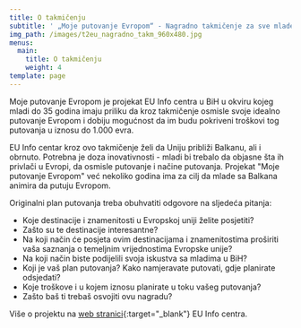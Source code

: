 ```yaml
---
title: O takmičenju
subtitle: ' „Moje putovanje Evropom“ - Nagradno takmičenje za sve mlade turiste'
img_path: /images/t2eu_nagradno_takm_960x480.jpg
menus:
  main:
    title: O takmičenju
    weight: 4
template: page
---
```

Moje putovanje Evropom je projekat EU Info centra u BiH u okviru kojeg mladi do 35 godina imaju priliku da kroz takmičenje osmisle svoje idealno putovanje Evropom i dobiju mogućnost da im budu pokriveni troškovi tog putovanja u iznosu do 1.000 evra.

EU Info centar kroz ovo takmičenje želi da Uniju približi Balkanu, ali i obrnuto. Potrebna je doza inovativnosti - mladi bi trebalo da objasne šta ih privlači u Evropi, da osmisle putovanje i načine putovanja. Projekat "Moje putovanje Evropom" već nekoliko godina ima za cilj da mlade sa Balkana animira da putuju Evropom. 

Originalni plan putovanja treba obuhvatiti odgovore na sljedeća pitanja:

* Koje destinacije i znamenitosti u Evropskoj uniji želite posjetiti?
* Zašto su te destinacije interesantne?
* Na koji način će posjeta ovim destinacijama i znamenitostima proširiti vaša saznanja o temeljnim vrijednostima Evropske unije?
* Na koji način biste podijelili svoja iskustva sa mladima u BiH?
* Koji je vaš plan putovanja? Kako namjeravate putovati, gdje planirate odsjedati?
* Koje troškove i u kojem iznosu planirate u toku vašeg putovanja?
* Zašto baš ti trebaš osvojiti ovu nagradu?

Više o projektu na [web stranici](https://euinfo.ba/bs/travel-to-europe/62){:target="_blank"} EU Info centra.
